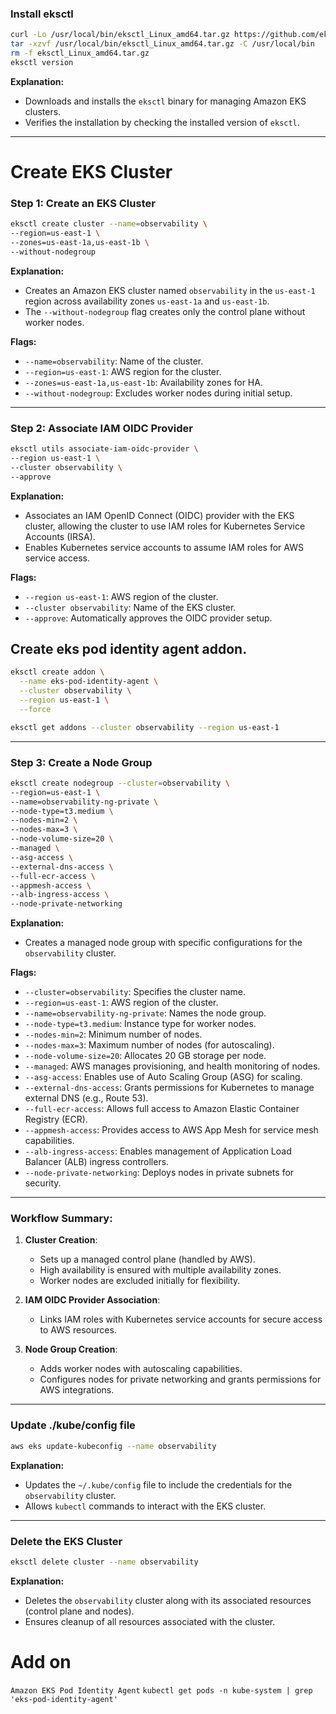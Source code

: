 ### Install eksctl
```bash
curl -Lo /usr/local/bin/eksctl_Linux_amd64.tar.gz https://github.com/eksctl-io/eksctl/releases/download/v0.202.0/eksctl_Linux_amd64.tar.gz
tar -xzvf /usr/local/bin/eksctl_Linux_amd64.tar.gz -C /usr/local/bin
rm -f eksctl_Linux_amd64.tar.gz
eksctl version
```
**Explanation:**
- Downloads and installs the `eksctl` binary for managing Amazon EKS clusters.
- Verifies the installation by checking the installed version of `eksctl`.

---
# Create EKS Cluster

### Step 1: Create an EKS Cluster
```bash
eksctl create cluster --name=observability \
--region=us-east-1 \
--zones=us-east-1a,us-east-1b \
--without-nodegroup
```
**Explanation:**
- Creates an Amazon EKS cluster named `observability` in the `us-east-1` region across availability zones `us-east-1a` and `us-east-1b`.
- The `--without-nodegroup` flag creates only the control plane without worker nodes.

**Flags:**
- `--name=observability`: Name of the cluster.
- `--region=us-east-1`: AWS region for the cluster.
- `--zones=us-east-1a,us-east-1b`: Availability zones for HA.
- `--without-nodegroup`: Excludes worker nodes during initial setup.

---

### Step 2: Associate IAM OIDC Provider
```bash
eksctl utils associate-iam-oidc-provider \
--region us-east-1 \
--cluster observability \
--approve
```
**Explanation:**
- Associates an IAM OpenID Connect (OIDC) provider with the EKS cluster, allowing the cluster to use IAM roles for Kubernetes Service Accounts (IRSA).
- Enables Kubernetes service accounts to assume IAM roles for AWS service access.

**Flags:**
- `--region us-east-1`: AWS region of the cluster.
- `--cluster observability`: Name of the EKS cluster.
- `--approve`: Automatically approves the OIDC provider setup.

## Create eks pod identity agent addon.
```bash
eksctl create addon \
  --name eks-pod-identity-agent \
  --cluster observability \
  --region us-east-1 \
  --force
```

```bash
eksctl get addons --cluster observability --region us-east-1
```
---

### Step 3: Create a Node Group
```bash
eksctl create nodegroup --cluster=observability \
--region=us-east-1 \
--name=observability-ng-private \
--node-type=t3.medium \
--nodes-min=2 \
--nodes-max=3 \
--node-volume-size=20 \
--managed \
--asg-access \
--external-dns-access \
--full-ecr-access \
--appmesh-access \
--alb-ingress-access \
--node-private-networking
```
**Explanation:**
- Creates a managed node group with specific configurations for the `observability` cluster.

**Flags:**
- `--cluster=observability`: Specifies the cluster name.
- `--region=us-east-1`: AWS region of the cluster.
- `--name=observability-ng-private`: Names the node group.
- `--node-type=t3.medium`: Instance type for worker nodes.
- `--nodes-min=2`: Minimum number of nodes.
- `--nodes-max=3`: Maximum number of nodes (for autoscaling).
- `--node-volume-size=20`: Allocates 20 GB storage per node.
- `--managed`: AWS manages provisioning, and health monitoring of nodes.
- `--asg-access`: Enables use of Auto Scaling Group (ASG) for scaling.
- `--external-dns-access`: Grants permissions for Kubernetes to manage external DNS (e.g., Route 53).
- `--full-ecr-access`: Allows full access to Amazon Elastic Container Registry (ECR).
- `--appmesh-access`: Provides access to AWS App Mesh for service mesh capabilities.
- `--alb-ingress-access`: Enables management of Application Load Balancer (ALB) ingress controllers.
- `--node-private-networking`: Deploys nodes in private subnets for security.

---

### Workflow Summary:
1. **Cluster Creation**:
    - Sets up a managed control plane (handled by AWS).
    - High availability is ensured with multiple availability zones.
    - Worker nodes are excluded initially for flexibility.

2. **IAM OIDC Provider Association**:
    - Links IAM roles with Kubernetes service accounts for secure access to AWS resources.

3. **Node Group Creation**:
    - Adds worker nodes with autoscaling capabilities.
    - Configures nodes for private networking and grants permissions for AWS integrations.

---

### Update ./kube/config file
```bash
aws eks update-kubeconfig --name observability
```
**Explanation:**
- Updates the `~/.kube/config` file to include the credentials for the `observability` cluster.
- Allows `kubectl` commands to interact with the EKS cluster.

---

### Delete the EKS Cluster
```bash
eksctl delete cluster --name observability
```
**Explanation:**
- Deletes the `observability` cluster along with its associated resources (control plane and nodes).
- Ensures cleanup of all resources associated with the cluster.


# Add on
`Amazon EKS Pod Identity Agent`
`kubectl get pods -n kube-system | grep 'eks-pod-identity-agent'`